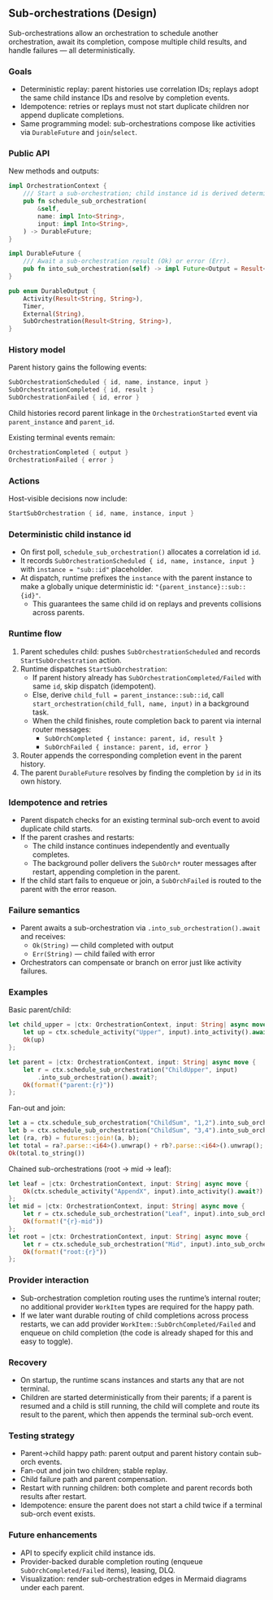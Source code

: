 ## Sub-orchestrations (Design)

Sub-orchestrations allow an orchestration to schedule another orchestration, await its completion, compose multiple child results, and handle failures — all deterministically.

### Goals

- Deterministic replay: parent histories use correlation IDs; replays adopt the same child instance IDs and resolve by completion events.
- Idempotence: retries or replays must not start duplicate children nor append duplicate completions.
- Same programming model: sub-orchestrations compose like activities via `DurableFuture` and `join`/`select`.

### Public API

New methods and outputs:

```rust
impl OrchestrationContext {
    /// Start a sub-orchestration; child instance id is derived deterministically.
    pub fn schedule_sub_orchestration(
        &self,
        name: impl Into<String>,
        input: impl Into<String>,
    ) -> DurableFuture;
}

impl DurableFuture {
    /// Await a sub-orchestration result (Ok) or error (Err).
    pub fn into_sub_orchestration(self) -> impl Future<Output = Result<String, String>>;
}

pub enum DurableOutput {
    Activity(Result<String, String>),
    Timer,
    External(String),
    SubOrchestration(Result<String, String>),
}
```

### History model

Parent history gains the following events:

```rust
SubOrchestrationScheduled { id, name, instance, input }
SubOrchestrationCompleted { id, result }
SubOrchestrationFailed { id, error }
```

Child histories record parent linkage in the `OrchestrationStarted` event via `parent_instance` and `parent_id`.

Existing terminal events remain:

```rust
OrchestrationCompleted { output }
OrchestrationFailed { error }
```

### Actions

Host-visible decisions now include:

```rust
StartSubOrchestration { id, name, instance, input }
```

### Deterministic child instance id

- On first poll, `schedule_sub_orchestration()` allocates a correlation id `id`.
- It records `SubOrchestrationScheduled { id, name, instance, input }` with `instance = "sub::id"` placeholder.
- At dispatch, runtime prefixes the `instance` with the parent instance to make a globally unique deterministic id: `"{parent_instance}::sub::{id}"`.
  - This guarantees the same child id on replays and prevents collisions across parents.

### Runtime flow

1) Parent schedules child: pushes `SubOrchestrationScheduled` and records `StartSubOrchestration` action.
2) Runtime dispatches `StartSubOrchestration`:
   - If parent history already has `SubOrchestrationCompleted/Failed` with same `id`, skip dispatch (idempotent).
   - Else, derive `child_full = parent_instance::sub::id`, call `start_orchestration(child_full, name, input)` in a background task.
   - When the child finishes, route completion back to parent via internal router messages:
     - `SubOrchCompleted { instance: parent, id, result }`
     - `SubOrchFailed { instance: parent, id, error }`
3) Router appends the corresponding completion event in the parent history.
4) The parent `DurableFuture` resolves by finding the completion by `id` in its own history.

### Idempotence and retries

- Parent dispatch checks for an existing terminal sub-orch event to avoid duplicate child starts.
- If the parent crashes and restarts:
  - The child instance continues independently and eventually completes.
  - The background poller delivers the `SubOrch*` router messages after restart, appending completion in the parent.
- If the child start fails to enqueue or join, a `SubOrchFailed` is routed to the parent with the error reason.

### Failure semantics

- Parent awaits a sub-orchestration via `.into_sub_orchestration().await` and receives:
  - `Ok(String)` — child completed with output
  - `Err(String)` — child failed with error
- Orchestrators can compensate or branch on error just like activity failures.

### Examples

Basic parent/child:

```rust
let child_upper = |ctx: OrchestrationContext, input: String| async move {
    let up = ctx.schedule_activity("Upper", input).into_activity().await?;
    Ok(up)
};

let parent = |ctx: OrchestrationContext, input: String| async move {
    let r = ctx.schedule_sub_orchestration("ChildUpper", input)
        .into_sub_orchestration().await?;
    Ok(format!("parent:{r}"))
};
```

Fan-out and join:

```rust
let a = ctx.schedule_sub_orchestration("ChildSum", "1,2").into_sub_orchestration();
let b = ctx.schedule_sub_orchestration("ChildSum", "3,4").into_sub_orchestration();
let (ra, rb) = futures::join!(a, b);
let total = ra?.parse::<i64>().unwrap() + rb?.parse::<i64>().unwrap();
Ok(total.to_string())
```

Chained sub-orchestrations (root -> mid -> leaf):

```rust
let leaf = |ctx: OrchestrationContext, input: String| async move {
    Ok(ctx.schedule_activity("AppendX", input).into_activity().await?)
};
let mid = |ctx: OrchestrationContext, input: String| async move {
    let r = ctx.schedule_sub_orchestration("Leaf", input).into_sub_orchestration().await?;
    Ok(format!("{r}-mid"))
};
let root = |ctx: OrchestrationContext, input: String| async move {
    let r = ctx.schedule_sub_orchestration("Mid", input).into_sub_orchestration().await?;
    Ok(format!("root:{r}"))
};
```

### Provider interaction

- Sub-orchestration completion routing uses the runtime’s internal router; no additional provider `WorkItem` types are required for the happy path.
- If we later want durable routing of child completions across process restarts, we can add provider `WorkItem::SubOrchCompleted/Failed` and enqueue on child completion (the code is already shaped for this and easy to toggle).

### Recovery

- On startup, the runtime scans instances and starts any that are not terminal.
- Children are started deterministically from their parents; if a parent is resumed and a child is still running, the child will complete and route its result to the parent, which then appends the terminal sub-orch event.

### Testing strategy

- Parent->child happy path: parent output and parent history contain sub-orch events.
- Fan-out and join two children; stable replay.
- Child failure path and parent compensation.
- Restart with running children: both complete and parent records both results after restart.
- Idempotence: ensure the parent does not start a child twice if a terminal sub-orch event exists.

### Future enhancements

  
- API to specify explicit child instance ids.
- Provider-backed durable completion routing (enqueue `SubOrchCompleted/Failed` items), leasing, DLQ.
- Visualization: render sub-orchestration edges in Mermaid diagrams under each parent.



